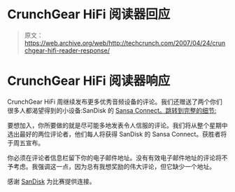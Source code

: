 # CrunchGear HiFi 阅读器回应

> 原文：<https://web.archive.org/web/http://techcrunch.com/2007/04/24/crunchgear-hifi-reader-response/>

# CrunchGear HiFi 阅读器响应

CrunchGear HiFi 周继续发布更多优秀音频设备的评论。我们还赠送了两个你们很多人都渴望得到的小设备:SanDisk 的 [Sansa Connect。跳转到完整的细节:](https://web.archive.org/web/20210227001824/http://crunchgear.com/2007/04/12/sansa-connect-by-sandisk/)

要想加入，你所要做的就是尽可能多地发表令人信服的评论。我们将从整个星期中选出最好的两位评论者，他们每人将获得 SanDisk 的 Sansa Connect。获胜者将于周五宣布。

你必须在评论者信息栏留下你的电子邮件地址。没有有效电子邮件地址的评论将不予考虑。我强调这一点，因为总有我想奖励的伟大评论，但它缺少一个地址。

感谢 [SanDisk](https://web.archive.org/web/20210227001824/http://www.sandisk.com/) 为比赛提供连接。